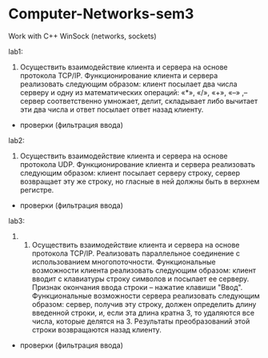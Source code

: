 # Computer-Networks-sem3
Work with С++ WinSock (networks, sockets)

lab1:
1.	 Осуществить взаимодействие клиента и сервера на основе протокола TCP/IP. Функционирование клиента и сервера реализовать следующим образом: клиент посылает два числа серверу и одну из математических операций: «*», «/», «+», «–»  ,– сервер соответственно умножает, делит, складывает либо вычитает эти два числа и ответ посылает ответ назад клиенту.
+ проверки (фильтрация ввода)

lab2:
1.	Осуществить взаимодействие клиента и сервера на основе протокола UDP. Функционирование клиента и сервера реализовать следующим образом: клиент посылает серверу строку, сервер возвращает эту же строку, но гласные в ней должны быть в верхнем регистре.
+ проверки (фильтрация ввода)

lab3:
1. 1.	Осуществить взаимодействие клиента и сервера на основе протокола TCP/IP. Реализовать параллельное соединение с использованием многопоточности. Функциональные возможности клиента реализовать следующим образом: клиент вводит с клавиатуры строку символов и посылает ее серверу. Признак окончания ввода строки – нажатие клавиши "Ввод". Функциональные возможности сервера реализовать следующим образом: сервер, получив эту строку, должен определить длину введенной строки, и, если эта длина кратна 3,  то удаляются все числа, которые делятся на 3. Результаты преобразований этой строки возвращаются назад клиенту.
+ проверки (фильтрация ввода)